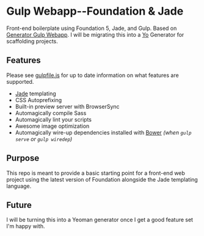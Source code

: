 Gulp Webapp--Foundation &amp; Jade
===========================

Front-end boilerplate using Foundation 5, Jade, and Gulp. Based on [Generator Gulp Webapp](https://github.com/yeoman/generator-gulp-webapp). I will be migrating this into a [Yo](http://yeoman.io/) Generator for scaffolding projects.

## Features

Please see [gulpfile.js](gulpfile.js) for up to date information on what features are supported.

* [Jade](http://jade-lang.com/) templating
* CSS Autoprefixing
* Built-in preview server with BrowserSync
* Automagically compile Sass
* Automagically lint your scripts
* Awesome image optimization
* Automagically wire-up dependencies installed with [Bower](http://bower.io) *(when `gulp serve` or `gulp wiredep`)*

## Purpose

This repo is meant to provide a basic starting point for a front-end web project using the latest version of Foundation alongside the Jade templating language.

## Future

I will be turning this into a Yeoman generator once I get a good feature set I'm happy with.
